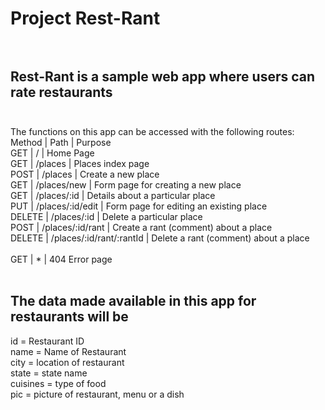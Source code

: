 # Project Rest-Rant<br /><br />

## Rest-Rant is a sample web app where users can rate restaurants<br /><br />

The functions on this app can be accessed with the following routes: <br />
Method  |    Path                      |   Purpose<br />
GET     |    /                         |   Home Page<br />
GET     |    /places                   |   Places index page<br />
POST    |    /places                   |   Create a new place<br />
GET     |    /places/new               |  Form page for creating a new place<br />
GET     |    /places/:id               |  Details about a particular place<br />
PUT     |    /places/:id/edit          |  Form page for editing an existing place<br />
DELETE  |    /places/:id               |  Delete a particular place<br />
POST    |    /places/:id/rant          |  Create a rant (comment) about a place<br />
DELETE  |    /places/:id/rant/:rantId  |  Delete a rant (comment) about a place     <br />  
GET     |    *                         |  404 Error page<br /><br />

## The data made available in this app for restaurants will be<br />
id = Restaurant ID <br />
name = Name of Restaurant<br />
city = location of restaurant<br />
state = state name<br />
cuisines = type of food<br />
pic = picture of restaurant, menu or a dish<br />